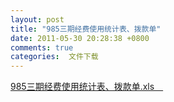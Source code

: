 ```yaml
---
layout: post
title: "985三期经费使用统计表、拨款单"
date: 2011-05-30 20:28:38 +0800
comments: true
categories:  文件下载
---
```



[985三期经费使用统计表、拨款单.xls　](http://985.nju.edu.cn/ewebeditor/UploadFile/2011530204331779.xls)
